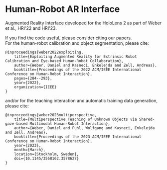 # Human-Robot AR Interface

Augmented Reality Interface developed for the HoloLens 2 as part of Weber et al., HRI'22 and HRI'23.

If you find the code useful, please consider citing our papers.  
For the human-robot calibration and object segmentation, please cite:
```
@inproceedings{weber2022exploiting,
    title={Exploiting Augmented Reality for Extrinsic Robot Calibration and Eye-based Human-Robot Collaboration},
    author={Weber, Daniel and Kasneci, Enkelejda and Zell, Andreas},
    booktitle={Proceedings of the 2022 ACM/IEEE International Conference on Human-Robot Interaction},
    pages={284--293},
    year={2022},
    organization={IEEE}
}
```
and/or for the teaching interaction and automatic training data generation, please cite:
```
@inproceedings{weber2023multiperspective,
    title={Multiperspective Teaching of Unknown Objects via Shared-gaze-based Multimodal Human-Robot Interaction},
    author={Weber, Daniel and Fuhl, Wolfgang and Kasneci, Enkelejda and Zell, Andreas},
    booktitle={Proceedings of the 2023 ACM/IEEE International Conference on Human-Robot Interaction},
    year={2023},
    month={March},
    location={Stockholm, Sweden},
    doi={10.1145/3568162.3578627}
}
```
